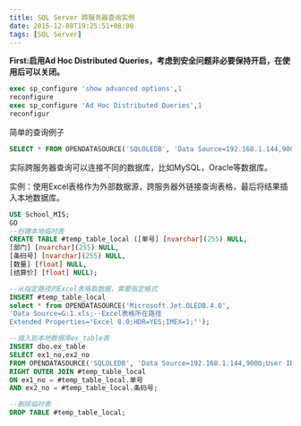 ```yaml
---
title: SQL Server 跨服务器查询实例
date: 2015-12-08T19:25:51+08:00
tags: [SQL Server]
---
```


**First:启用Ad Hoc Distributed Queries，考虑到安全问题非必要保持开启，在使用后可以关闭。**

```sql
exec sp_configure 'show advanced options',1
reconfigure
exec sp_configure 'Ad Hoc Distributed Queries',1
reconfigur
```

简单的查询例子

```sql
SELECT * FROM OPENDATASOURCE('SQLOLEDB', 'Data Source=192.168.1.144,9000;User ID=sa;Password=123').database.ower.table
```

实际跨服务器查询可以连接不同的数据库，比如MySQL，Oracle等数据库。

<!--more-->

实例：使用Excel表格作为外部数据源，跨服务器外链接查询表格，最后将结果插入本地数据库。

```sql
USE School_MIS;
GO
--创建本地临时表
CREATE TABLE #temp_table_local ([单号] [nvarchar](255) NULL,
[部门] [nvarchar](255) NULL,
[条码号] [nvarchar](255) NULL,
[数量] [float] NULL,
[结算价] [float] NULL);

--从指定路径的Excel表格取数据，需要指定格式
INSERT #temp_table_local
select * from OPENDATASOURCE('Microsoft.Jet.OLEDB.4.0',
'Data Source=G:1.xls;--Excel表格所在路径
Extended Properties="Excel 8.0;HDR=YES;IMEX=1;"');

--插入到本地数据库ex_table表
INSERT dbo.ex_table
SELECT ex1_no,ex2_no
FROM OPENDATASOURCE('SQLOLEDB', 'Data Source=192.168.1.144,9000;User ID=sa;Password=123').database.dbo.ex_table
RIGHT OUTER JOIN #temp_table_local
ON ex1_no = #temp_table_local.单号 
AND ex2_no = #temp_table_local.条码号;

--删除临时表
DROP TABLE #temp_table_local;
```
